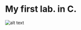 # My first lab. in C.

![alt text](https://media.geeksforgeeks.org/wp-content/cdn-uploads/StructureOfCprogram.png)
